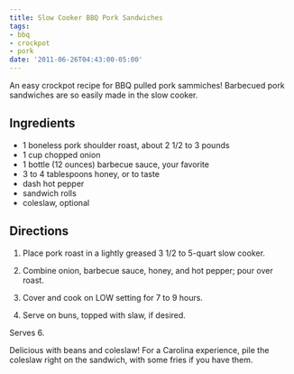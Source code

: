 ```yaml
---
title: Slow Cooker BBQ Pork Sandwiches
tags:
- bbq
- crockpot
- pork
date: '2011-06-26T04:43:00-05:00'
---
```

An easy crockpot recipe for BBQ pulled pork sammiches!  Barbecued pork sandwiches are so easily made in the slow cooker.

## Ingredients

* 1 boneless pork shoulder roast, about 2 1/2 to 3 pounds
* 1 cup chopped onion
* 1 bottle (12 ounces) barbecue sauce, your favorite
* 3 to 4 tablespoons honey, or to taste
* dash hot pepper
* sandwich rolls
* coleslaw, optional


## Directions

1.  Place pork roast in a lightly greased 3 1/2 to 5-quart slow cooker. 

1.  Combine onion, barbecue sauce, honey, and hot pepper; pour over roast.

1.  Cover and cook on LOW setting for 7 to 9 hours.

1.  Serve on buns, topped with slaw, if desired.


Serves 6.


Delicious with beans and coleslaw! For a Carolina experience, pile the coleslaw right on the sandwich, with some fries if you have them.

